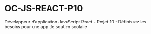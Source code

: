 # OC-JS-REACT-P10
Développeur d'application JavaScript React - Projet 10 - Définissez les besoins pour une app de soutien scolaire
